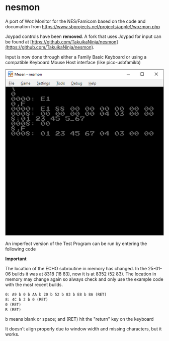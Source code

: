 # nesmon
A port of Woz Monitor for the NES/Famicom based on the code and documation from https://www.sbprojects.net/projects/apple1/wozmon.php

Joypad controls have been **removed**. A fork that uses Joypad for input can be found at [https://github.com/TakuikaNinja/nesmon](https://github.com/TakuikaNinja/nesmon).

Input is now done through either a Family Basic Keyboard or using a compatible Keyboard Mouse Host interface (like pico-usbfamikb)

![](images/example.png)

An imperfect version of the Test Program can be run by entering the following code

**Important**

The location of the ECHO subroutine in memory has changed. In the 25-01-06 builds it was at 8318 (18 83), now it is at 8352 (52 83). The location in memory may change again so always check and only use the example code with the most recent builds.
```
0: A9 b 0 b AA b 20 b 52 b 83 b E8 b 8A (RET)
8: 4C b 2 b 0 (RET)
0 (RET)
R (RET)
```
b means blank or space; and (RET) hit the "return" key on the keyboard

It doesn't align properly due to window width and missing characters, but it works.